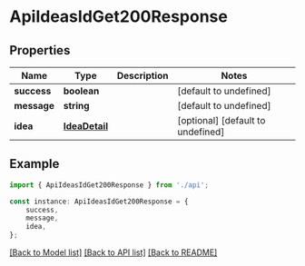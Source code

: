 # ApiIdeasIdGet200Response


## Properties

Name | Type | Description | Notes
------------ | ------------- | ------------- | -------------
**success** | **boolean** |  | [default to undefined]
**message** | **string** |  | [default to undefined]
**idea** | [**IdeaDetail**](IdeaDetail.md) |  | [optional] [default to undefined]

## Example

```typescript
import { ApiIdeasIdGet200Response } from './api';

const instance: ApiIdeasIdGet200Response = {
    success,
    message,
    idea,
};
```

[[Back to Model list]](../README.md#documentation-for-models) [[Back to API list]](../README.md#documentation-for-api-endpoints) [[Back to README]](../README.md)
